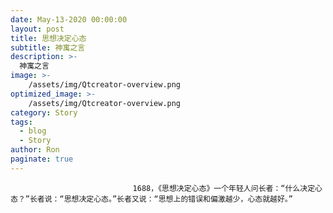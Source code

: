 ```yaml
---
date: May-13-2020 00:00:00
layout: post
title: 思想决定心态
subtitle: 神寓之言
description: >-
  神寓之言
image: >-
    /assets/img/Qtcreator-overview.png
optimized_image: >-
    /assets/img/Qtcreator-overview.png
category: Story
tags:
  - blog
  - Story
author: Ron
paginate: true
---
```


							　　1688，《思想决定心态》一个年轻人问长者：“什么决定心态？”长者说：“思想决定心态。”长者又说：“思想上的错误和偏激越少，心态就越好。”
							
							
						